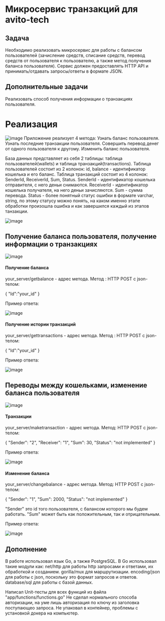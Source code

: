 # Микросервис транзакций для avito-tech

## Задача
Необходимо реализовать микросервис для работы с балансом пользователей 
(зачисление средств, списание средств, перевод средств от пользователя к пользователю, а также метод получения баланса пользователя).
Сервис должен предоставлять HTTP API и принимать/отдавать запросы/ответы в формате JSON.

## Дополнительные задачи
Реализовать способ получения информации о транзакциях пользователя.

# Реализация
![image](https://user-images.githubusercontent.com/78440425/158826602-e4d4f3fa-9831-453f-8468-c8cda9b3d829.png)
Приложение реализует 4 метода:
 Узнать баланс пользователя.
 Узнать последние транзакции пользователя.
 Совершить перевод денег от одного пользователя к другому.
 Изменить баланс пользователя.

База данных представляет из себя 2 таблицы: таблица пользователей(wallets) и таблица транзакций(transactions).
Таблица пользователей состоит из 2 колонок: id, balance - идентификатор кошелька и его баланс.
Таблица транзакций состоит из 4 колонок: SenderId, ReceiverId, Sum, Status.
SenderId - идентификатор кошелька отправителя, с него деньи снимаются.
ReceiverId - идентификатор кошелька получателя, на него деньи зачисляются.
Sum - сумма перевода.
Status - более понятный статус ошибки в формате varchar, string,
по этому статусу можно понять, на каком именно этапе обработки произошла ошибка и как завершился каждый из этапов танзакции.

![image](https://user-images.githubusercontent.com/78440425/158829745-c99f1bd2-8945-4211-9c16-f0fd890f7245.png)

## Получение баланса пользователя, получение информации о транзакциях
![image](https://user-images.githubusercontent.com/78440425/158827342-d2cb3a3b-a7be-4e6e-9562-63ee15fec34e.png)
#### Получение баланса
your_server/getbalance - адрес метода.
Метод : HTTP POST с json-телом:

  {
      "Id":"your_id"
  }

Пример ответа:

![image](https://user-images.githubusercontent.com/78440425/158831404-0a298751-1186-4822-989b-3827b5ef3163.png)

#### Получение истории транзакций
your_server/gettransactions - адрес метода.
Метод : HTTP POST с json-телом:

  {
      "Id":"your_id"
  }

Пример ответа:

![image](https://user-images.githubusercontent.com/78440425/158831286-2b34150c-6fc3-4e18-b6b3-299368ea72c9.png)

## Переводы между кошельками, изменение баланса пользователя

![image](https://user-images.githubusercontent.com/78440425/158832119-b220d630-5d9a-41cd-91f8-8986a5f5d844.png)

#### Транзакции
your_server/maketransaction - адрес метода.
Метод: HTTP POST с json-телом:

  {
      "Sender": "2",
      "Receiver": "1",
      "Sum": 30,
      "Status": "not implemented"
  }

Пример ответа: 

![image](https://user-images.githubusercontent.com/78440425/158832685-01640ed3-91a8-4ba7-b953-fedbf3771868.png)

#### Изменение баланса
your_server/changebalance - адрес метода.
Метод: HTTP POST с json-телом:

  {
      "Sender": "1",
      "Sum": 2000,
      "Status": "not implemented"
  }

"Sender" это id того пользователя, с балансом которого мы будем работать.
"Sum" может быть как положительным, так и отрицательным.

Пример ответа:

![image](https://user-images.githubusercontent.com/78440425/158833359-e1dae6a3-5860-4675-9c86-5276844baa2b.png)

## Дополнение
В работе использовал язык Go, а также PostgreSQL.
В Go использовал такие модули как:
 net/http для работы http запросами и ответами, их обработкой и созданием.
 gorilla/mux для маршрутизации.
 encoding/json для работы с json, поскольку это формат запросов и ответов.
 database/sql для работы с базой данных.

Написал Unit-тесты для всех функций из файла "app/functions/functions.go"
Не сделал нормального способа авторизации, на уме лишь авторизация по ключу из заголовка поступающео запроса.
Не упаковал в контейнер, проблемы с установкой докера на компьютер.
